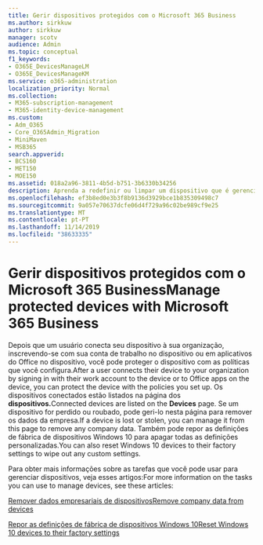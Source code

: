 ```yaml
---
title: Gerir dispositivos protegidos com o Microsoft 365 Business
ms.author: sirkkuw
author: sirkkuw
manager: scotv
audience: Admin
ms.topic: conceptual
f1_keywords:
- O365E_DevicesManageLM
- O365E_DevicesManageKM
ms.service: o365-administration
localization_priority: Normal
ms.collection:
- M365-subscription-management
- M365-identity-device-management
ms.custom:
- Adm_O365
- Core_O365Admin_Migration
- MiniMaven
- MSB365
search.appverid:
- BCS160
- MET150
- MOE150
ms.assetid: 018a2a96-3811-4b5d-b751-3b6330b34256
description: Aprenda a redefinir ou limpar um dispositivo que é gerenciado por meio de políticas de proteção.
ms.openlocfilehash: ef3b8ed0e3b3f8b9136d3929bce1b835309498c7
ms.sourcegitcommit: 9a057e70637dcfe06d4f729a96c02be989cf9e25
ms.translationtype: MT
ms.contentlocale: pt-PT
ms.lasthandoff: 11/14/2019
ms.locfileid: "38633335"
---
```

# <a name="manage-protected-devices-with-microsoft-365-business"></a><span data-ttu-id="8a3e1-103">Gerir dispositivos protegidos com o Microsoft 365 Business</span><span class="sxs-lookup"><span data-stu-id="8a3e1-103">Manage protected devices with Microsoft 365 Business</span></span>

<span data-ttu-id="8a3e1-104">Depois que um usuário conecta seu dispositivo à sua organização, inscrevendo-se com sua conta de trabalho no dispositivo ou em aplicativos do Office no dispositivo, você pode proteger o dispositivo com as políticas que você configura.</span><span class="sxs-lookup"><span data-stu-id="8a3e1-104">After a user connects their device to your organization by signing in with their work account to the device or to Office apps on the device, you can protect the device with the policies you set up.</span></span> <span data-ttu-id="8a3e1-105">Os dispositivos conectados estão listados na página dos **dispositivos.**</span><span class="sxs-lookup"><span data-stu-id="8a3e1-105">Connected devices are listed on the **Devices** page.</span></span> <span data-ttu-id="8a3e1-106">Se um dispositivo for perdido ou roubado, pode geri-lo nesta página para remover os dados da empresa.</span><span class="sxs-lookup"><span data-stu-id="8a3e1-106">If a device is lost or stolen, you can manage it from this page to remove any company data.</span></span> <span data-ttu-id="8a3e1-107">Também pode repor as definições de fábrica de dispositivos Windows 10 para apagar todas as definições personalizadas.</span><span class="sxs-lookup"><span data-stu-id="8a3e1-107">You can also reset Windows 10 devices to their factory settings to wipe out any custom settings.</span></span> 

<span data-ttu-id="8a3e1-108">Para obter mais informações sobre as tarefas que você pode usar para gerenciar dispositivos, veja esses artigos:</span><span class="sxs-lookup"><span data-stu-id="8a3e1-108">For more information on the tasks you can use to manage devices, see these articles:</span></span> 
  
[<span data-ttu-id="8a3e1-109">Remover dados empresariais de dispositivos</span><span class="sxs-lookup"><span data-stu-id="8a3e1-109">Remove company data from devices</span></span>](remove-company-data.md)
  
[<span data-ttu-id="8a3e1-110">Repor as definições de fábrica de dispositivos Windows 10</span><span class="sxs-lookup"><span data-stu-id="8a3e1-110">Reset Windows 10 devices to their factory settings</span></span>](reset-devices-to-factory-settings.md)
  

